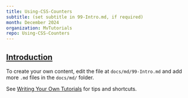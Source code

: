 ```yaml
---
title: Using-CSS-Counters
subtitle: (set subtitle in 99-Intro.md, if required)
month: December 2024
organization: MvTutorials
repo: Using-CSS-Counters
---
```

<section
  id="intro"
  aria-labelledby="intro"
  data-item="Introduction"
>
  <h2><a href="#intro">Introduction</a></h2>

To create your own content, edit the file at `docs/md/99-Intro.md` and add more `.md` files in the `docs/md/` folder.

See [Writing Your Own Tutorials](https://htm-elves.github.io/Writing-Your-Own-Tutorials/) for tips and shortcuts.

</section>
